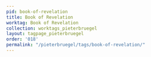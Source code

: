 ```yaml
---
pid: book-of-revelation
title: Book of Revelation
worktag: Book of Revelation
collection: worktags_pieterbruegel
layout: tagpage_pieterbruegel
order: '018'
permalink: "/pieterbruegel/tags/book-of-revelation/"
---
```

